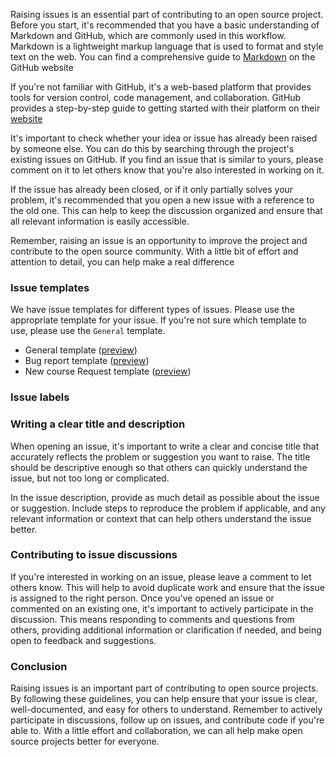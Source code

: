 
Raising issues is an essential part of contributing to an open source project. Before you start, it's recommended that you have a basic understanding of Markdown and GitHub, which are commonly used in this workflow. Markdown is a lightweight markup language that is used to format and style text on the web. You can find a comprehensive guide to [Markdown](https://guides.github.com/features/mastering-markdown/) on the GitHub website 

If you're not familiar with GitHub, it's a web-based platform that provides tools for version control, code management, and collaboration. GitHub provides a step-by-step guide to getting started with their platform on their [website](https://guides.github.com/activities/hello-world/)

It's important to check whether your idea or issue has already been raised by someone else. You can do this by searching through the project's existing issues on GitHub. If you find an issue that is similar to yours, please comment on it to let others know that you're also interested in working on it.

If the issue has already been closed, or if it only partially solves your problem, it's recommended that you open a new issue with a reference to the old one. This can help to keep the discussion organized and ensure that all relevant information is easily accessible.

Remember, raising an issue is an opportunity to improve the project and contribute to the open source community. With a little bit of effort and attention to detail, you can help make a real difference

### Issue templates
We have issue templates for different types of issues. Please use the appropriate template for your issue. If you're not sure which template to use, please use the `General` template.

- General template ([preview](https://github.com/Open-Science-Community-Saudi-Arabia/MOOCs/.github/ISSUE_TEMPLATE/ISSUE_TEMPLATEl.md))
- Bug report template ([preview](https://github.com/Open-Science-Community-Saudi-Arabia/MOOCs/.github/ISSUE_TEMPLATE/bug_report.md))
- New course Request template ([preview](https://github.com/Open-Science-Community-Saudi-Arabia/MOOCs/.github/ISSUE_TEMPLATE/new_course.md))

### Issue labels

### Writing a clear title and description
When opening an issue, it's important to write a clear and concise title that accurately reflects the problem or suggestion you want to raise. The title should be descriptive enough so that others can quickly understand the issue, but not too long or complicated.

In the issue description, provide as much detail as possible about the issue or suggestion. Include steps to reproduce the problem if applicable, and any relevant information or context that can help others understand the issue better.

### Contributing to issue discussions
If you're interested in working on an issue, please leave a comment to let others know. This will help to avoid duplicate work and ensure that the issue is assigned to the right person.
Once you've opened an issue or commented on an existing one, it's important to actively participate in the discussion. This means responding to comments and questions from others, providing additional information or clarification if needed, and being open to feedback and suggestions.

### Conclusion
Raising issues is an important part of contributing to open source projects. By following these guidelines, you can help ensure that your issue is clear, well-documented, and easy for others to understand. Remember to actively participate in discussions, follow up on issues, and contribute code if you're able to. With a little effort and collaboration, we can all help make open source projects better for everyone.